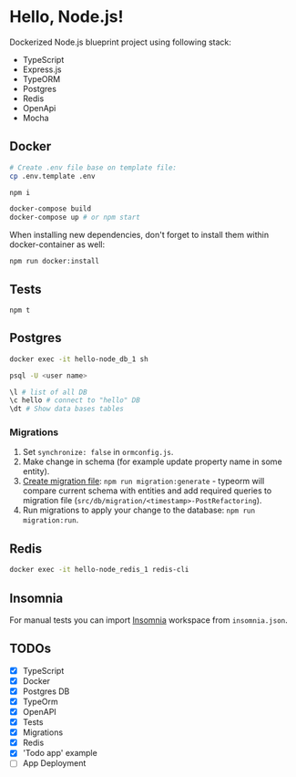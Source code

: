 # Hello, Node.js!

Dockerized Node.js blueprint project using following stack:

- TypeScript
- Express.js
- TypeORM
- Postgres
- Redis
- OpenApi
- Mocha

## Docker

```Bash
# Create .env file base on template file:
cp .env.template .env

npm i

docker-compose build
docker-compose up # or npm start
```

When installing new dependencies, don't forget to install them within docker-container as well:

```
npm run docker:install
```

## Tests

```
npm t
```

## Postgres

```Bash
docker exec -it hello-node_db_1 sh

psql -U <user name>

\l # list of all DB
\c hello # connect to "hello" DB
\dt # Show data bases tables
```

### Migrations

1. Set `synchronize: false` in `ormconfig.js`.
2. Make change in schema (for example update property name in some entity).
3. [Create migration file](https://github.com/typeorm/typeorm/blob/master/docs/migrations.md#generating-migrations): `npm run migration:generate` - typeorm will compare current schema with entities and add required queries to migration file (`src/db/migration/<timestamp>-PostRefactoring`).
4. Run migrations to apply your change to the database: `npm run migration:run`.

## Redis

```Bash
docker exec -it hello-node_redis_1 redis-cli
```

## Insomnia

For manual tests you can import [Insomnia](https://insomnia.rest/) workspace from `insomnia.json`.

## TODOs

- [x] TypeScript
- [x] Docker
- [x] Postgres DB
- [x] TypeOrm
- [x] OpenAPI
- [x] Tests
- [x] Migrations
- [x] Redis
- [x] 'Todo app' example
- [ ] App Deployment
